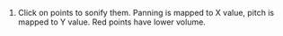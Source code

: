 1. Click on points to sonify them. Panning is mapped to X value, pitch is mapped to Y value.
Red points have lower volume.